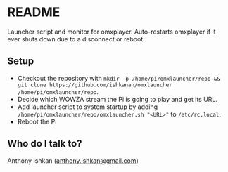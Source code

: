 # README #

Launcher script and monitor for omxplayer. Auto-restarts omxplayer if it ever shuts down due to a disconnect or reboot.

## Setup ##

* Checkout the repository with `mkdir -p /home/pi/omxlauncher/repo && git clone https://github.com/ishkanan/omxlauncher /home/pi/omxlauncher/repo`.
* Decide which WOWZA stream the Pi is going to play and get its URL.
* Add launcher script to system startup by adding `/home/pi/omxlauncher/repo/omxlauncher.sh "<URL>"` to `/etc/rc.local`.
* Reboot the Pi

## Who do I talk to? ##

Anthony Ishkan (anthony.ishkan@gmail.com)
